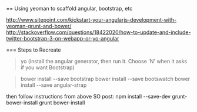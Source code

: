 == Using yeoman to scaffold angular, bootstrap, etc 

http://www.sitepoint.com/kickstart-your-angularjs-development-with-yeoman-grunt-and-bower/
http://stackoverflow.com/questions/18422020/how-to-update-and-include-twitter-bootstrap-3-on-webapp-or-yo-angular

=== Steps to Recreate

> yo
(install the angular generator, then run it. Choose 'N' when it asks if you want Bootstrap)

> bower install --save bootstrap
> bower install --save bootswatch
> bower install --save angular-strap

then follow instructions from above SO post:
npm install --save-dev grunt-bower-install
grunt bower-install
